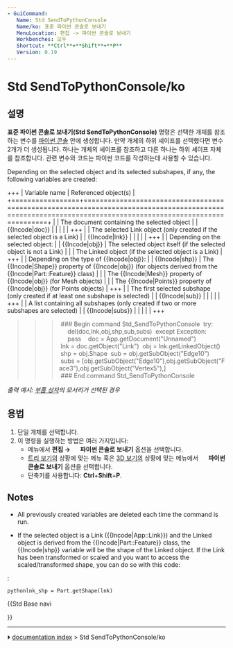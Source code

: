```yaml
---
- GuiCommand:
   Name: Std SendToPythonConsole
   Name/ko: 표준 파이썬 콘솔로 보내기
   MenuLocation: 편집 -> 파이썬 콘솔로 보내기
   Workbenches: 모두
   Shortcut: **Ctrl**+**Shift**+**P**
   Version: 0.19
---
```


# Std SendToPythonConsole/ko

## 설명


<div class="mw-translate-fuzzy">

**표준 파이썬 콘솔로 보내기(Std SendToPythonConsole)** 명령은 선택한 개체를 참조하는 변수를 [파이썬 콘솔](Python_console/ko.md) 안에 생성합니다. 만약 개체의 하위 셰이프를 선택했다면 변수 2개가 더 생성됩니다. 하나는 개체의 셰이프를 참조하고 다른 하나는 하위 셰이프 자체를 참조합니다. 관련 변수와 코드는 파이썬 코드를 작성하는데 사용할 수 있습니다.


</div>

Depending on the selected object and its selected subshapes, if any, the following variables are created:

+++
| Variable name   | Referenced object(s)                                                                                                                                    |
+=================+=========================================================================================================================================================+
|  | The document containing the selected object                                                                                                             |
| {{Incode|doc}}  |                                                                                                                                                         |
|              |                                                                                                                                                         |
+++
|  | The selected Link object (only created if the selected object is a Link)                                                                                |
| {{Incode|lnk}}  |                                                                                                                                                         |
|              |                                                                                                                                                         |
+++
|  | Depending on the selected object:                                                                                                                       |
| {{Incode|obj}}  | The selected object itself (if the selected object is not a Link)                                                                                       |
|              | The Linked object (if the selected object is a Link)                                                                                                    |
+++
|  | Depending on the type of {{Incode|obj}}:                                                                                                  |
| {{Incode|shp}}  | The {{Incode|Shape}} property of {{Incode|obj}} (for objects derived from the {{Incode|Part::Feature}} class) |
|              | The {{Incode|Mesh}} property of {{Incode|obj}} (for Mesh objects)                                                           |
|                 | The {{Incode|Points}} property of {{Incode|obj}} (for Points objects)                                                       |
+++
|  | The first selected subshape (only created if at least one subshape is selected)                                                                         |
| {{Incode|sub}}  |                                                                                                                                                         |
|              |                                                                                                                                                         |
+++
|  | A list containing all subshapes (only created if two or more subshapes are selected)                                                                    |
| {{Incode|subs}} |                                                                                                                                                         |
|              |                                                                                                                                                         |
+++

>>> ### Begin command Std_SendToPythonConsole
>>> try:
>>>     del(doc,lnk,obj,shp,sub,subs)
>>> except Exception:
>>>     pass
>>> 
>>> doc = App.getDocument("Unnamed")
>>> lnk = doc.getObject("Link")
>>> obj = lnk.getLinkedObject()
>>> shp = obj.Shape
>>> sub = obj.getSubObject("Edge10")
>>> subs = [obj.getSubObject("Edge10"),obj.getSubObject("Face3"),obj.getSubObject("Vertex5"),]
>>> ### End command Std_SendToPythonConsole


<div class="mw-translate-fuzzy">



*출력 예시: [부품 상자](Part_Box/ko.md)의 모서리가 선택된 경우*


</div>

## 용법


<div class="mw-translate-fuzzy">

1.  단일 개체를 선택합니다.
2.  이 명령을 실행하는 방법은 여러 가지입니다:
    -   메뉴에서 **편집 → <img src="images/Std_SendToPythonConsole.svg" width=16px> 파이썬 콘솔로 보내기** 옵션을 선택합니다.
    -   [트리 보기의](Tree_view/ko.md) 상황에 맞는 메뉴 혹은 [3D 보기의](3D_view/ko.md) 상황에 맞는 메뉴에서 **<img src="images/Std_SendToPythonConsole.svg" width=16px> 파이썬 콘솔로 보내기** 옵션을 선택합니다.
    -   단축키를 사용합니다: **Ctrl**+**Shift**+**P**.


</div>

## Notes

-   All previously created variables are deleted each time the command is run.

-   If the selected object is a Link ({{Incode|App::Link}}) and the Linked object is derived from the {{Incode|Part::Feature}} class, the {{Incode|shp}} variable will be the shape of the Linked object. If the Link has been transformed or scaled and you want to access the scaled/transformed shape, you can do so with this code:

:   
    
```pythonlnk_shp = Part.getShape(lnk)```
    





{{Std Base navi

}}



---
⏵ [documentation index](../README.md) > Std SendToPythonConsole/ko
